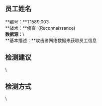 ## 员工姓名  
**编号：**T1589.003  
**战术：**侦查（Reconnaissance)  
**数据源：**\  
**基本描述：**攻击者网络数据来获取员工信息  
## 检测建议  
\  
## 检测方式  
\